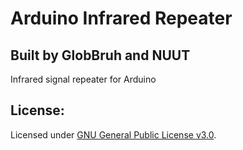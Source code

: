 # Arduino Infrared Repeater

## Built by GlobBruh and NUUT

Infrared signal repeater for Arduino

## License:

Licensed under [GNU General Public License v3.0](https://www.gnu.org/licenses/gpl-3.0.en.html).
